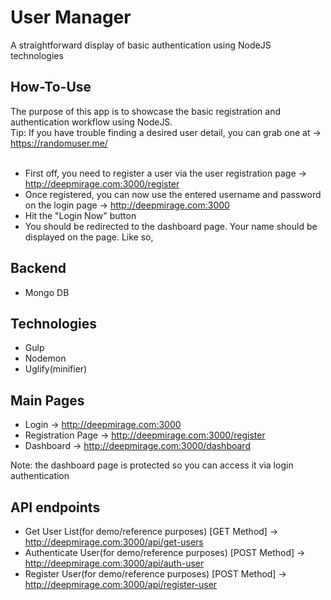 # User Manager

A straightforward display of basic authentication using NodeJS technologies<br/>

## How-To-Use
The purpose of this app is to showcase the basic registration and authentication workflow using NodeJS.<br/>
Tip: If you have trouble finding a desired user detail, you can grab one at -> https://randomuser.me/<br/><br/>

- First off, you need to register a user via the user registration page -> http://deepmirage.com:3000/register
- Once registered, you can now use the entered username and password on the login page -> http://deepmirage.com:3000
- Hit the "Login Now" button
- You should be redirected to the dashboard page. Your name should be displayed on the page. Like so,

## Backend
- Mongo DB

## Technologies
- Gulp
- Nodemon
- Uglify(minifier)

## Main Pages
- Login -> http://deepmirage.com:3000
- Registration Page -> http://deepmirage.com:3000/register
- Dashboard -> http://deepmirage.com:3000/dashboard

Note: the dashboard page is protected so you can access it via login authentication

## API endpoints
- Get User List(for demo/reference purposes) [GET Method] -> http://deepmirage.com:3000/api/get-users
- Authenticate User(for demo/reference purposes) [POST Method] -> http://deepmirage.com:3000/api/auth-user
- Register User(for demo/reference purposes) [POST Method] -> http://deepmirage.com:3000/api/register-user



